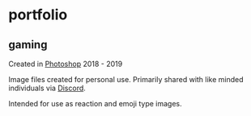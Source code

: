 # portfolio

## gaming

Created in [Photoshop](https://www.adobe.com/products/photoshop.html) 2018 - 2019

Image files created for personal use. Primarily shared with like minded individuals via [Discord](https://discordapp.com/).

Intended for use as reaction and emoji type images.
